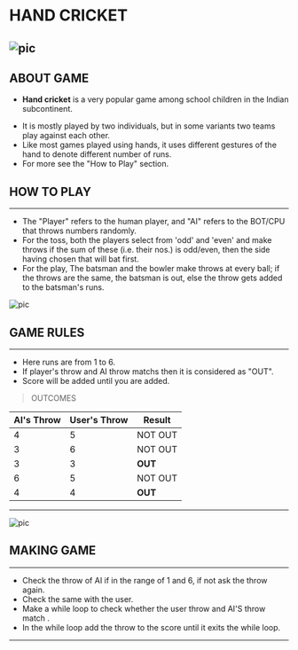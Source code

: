 # HAND CRICKET
![pic](https://encrypted-tbn0.gstatic.com/images?q=tbn:ANd9GcQvHsK-hT-mHHep4FoaAlQ9nq8fSpIJx-f1Sw&usqp=CAU)
---
## ABOUT GAME
- **Hand cricket** is a very popular game among school children in the Indian subcontinent.
* It is mostly played by two individuals, but in some variants two teams play against each other.
* Like most games played using hands, it uses different gestures of the hand to denote different number of runs.
* For more see the "How to Play" section.
## HOW TO PLAY
-----------
* The "Player" refers to the human player, and "AI" refers to the BOT/CPU that throws numbers randomly.
* For the toss, both the players select from 'odd' and 'even' and make throws if the sum of these (i.e. their nos.) is odd/even, then the side having chosen that will bat first.
* For the play, The batsman and the bowler make throws at every ball; if the throws are the same, the batsman is out, else the throw gets added to the batsman's runs.

![pic](https://i.stack.imgur.com/B5q6V.jpg)

## GAME RULES
-------
* Here runs are from 1 to 6.
* If player's throw and AI throw matchs then it is considered as "OUT".
* Score will be added until you are added.

>  OUTCOMES
 
 |AI's Throw|User's Throw|Result|
|---|--|---|
|4|5|NOT OUT|
|3|6|NOT OUT|
|3|3|**OUT**|
|6|5|NOT OUT|
|4|4|**OUT**|
---
![pic](https://image.winudf.com/v2/image/Y29tLmJpdGVsaXQuaGFuZGNyaWNrZXRfc2NyZWVuXzJfMTUzODg2MDc0OF8wOTg/screen-2.jpg?fakeurl=1&type=.jpg)
## MAKING GAME
---
* Check the throw of AI if in the range of 1 and 6, if not ask the throw again.
* Check the same with the user.
* Make a while loop to check whether the user throw and AI'S throw match .
* In the while loop add the throw to the score until it exits the while loop.
------



